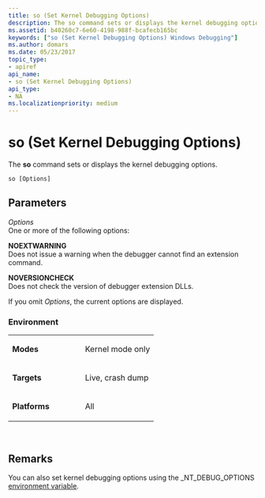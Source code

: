 ```yaml
---
title: so (Set Kernel Debugging Options)
description: The so command sets or displays the kernel debugging options.
ms.assetid: b40260c7-6e60-4198-988f-bcafecb165bc
keywords: ["so (Set Kernel Debugging Options) Windows Debugging"]
ms.author: domars
ms.date: 05/23/2017
topic_type:
- apiref
api_name:
- so (Set Kernel Debugging Options)
api_type:
- NA
ms.localizationpriority: medium
---
```


# so (Set Kernel Debugging Options)


The **so** command sets or displays the kernel debugging options.

```dbgcmd
so [Options] 
```

## <span id="ddk_cmd_set_kernel_debugging_options_dbg"></span><span id="DDK_CMD_SET_KERNEL_DEBUGGING_OPTIONS_DBG"></span>Parameters


<span id="_______Options______"></span><span id="_______options______"></span><span id="_______OPTIONS______"></span> *Options*   
One or more of the following options:

<span id="NOEXTWARNING"></span><span id="noextwarning"></span>**NOEXTWARNING**  
Does not issue a warning when the debugger cannot find an extension command.

<span id="NOVERSIONCHECK"></span><span id="noversioncheck"></span>**NOVERSIONCHECK**  
Does not check the version of debugger extension DLLs.

If you omit *Options*, the current options are displayed.

### <span id="Environment"></span><span id="environment"></span><span id="ENVIRONMENT"></span>Environment

<table>
<colgroup>
<col width="50%" />
<col width="50%" />
</colgroup>
<tbody>
<tr class="odd">
<td align="left"><p><strong>Modes</strong></p></td>
<td align="left"><p>Kernel mode only</p></td>
</tr>
<tr class="even">
<td align="left"><p><strong>Targets</strong></p></td>
<td align="left"><p>Live, crash dump</p></td>
</tr>
<tr class="odd">
<td align="left"><p><strong>Platforms</strong></p></td>
<td align="left"><p>All</p></td>
</tr>
</tbody>
</table>

 

Remarks
-------

You can also set kernel debugging options using the \_NT\_DEBUG\_OPTIONS [environment variable](kernel-mode-environment-variables.md).

 

 





